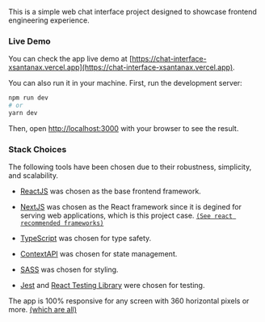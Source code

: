 This is a simple web chat interface project designed to showcase frontend engineering experience.

### Live Demo

You can check the app live demo at [https://chat-interface-xsantanax.vercel.app](https://chat-interface-xsantanax.vercel.app).

You can also run it in your machine. First, run the development server:

```bash
npm run dev
# or
yarn dev
```

Then, open [http://localhost:3000](http://localhost:3000) with your browser to see the result.

### Stack Choices

The following tools have been chosen due to their robustness, simplicity, and scalability.

- [ReactJS](https://react.dev/) was chosen as the base frontend framework.

- [NextJS](https://nextjs.org/docs) was chosen as the React framework since it is degined for serving web applications, which is this project case.
  [`(See react recommended frameworks)`](https://react.dev/learn/start-a-new-react-project)

- [TypeScript](https://www.typescriptlang.org/) was chosen for type safety.

- [ContextAPI](https://react.dev/reference/react/createContext) was chosen for state management.

- [SASS](https://sass-lang.com) was chosen for styling.

- [Jest](https://jestjs.io/) and [React Testing Library](https://testing-library.com/docs/react-testing-library/intro/) were chosen for testing.

The app is 100% responsive for any screen with 360 horizontal pixels or more. [(which are all)](https://gs.statcounter.com/screen-resolution-stats/mobile/worldwide)
